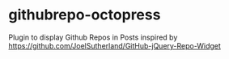 githubrepo-octopress
====================

Plugin to display Github Repos in Posts inspired by https://github.com/JoelSutherland/GitHub-jQuery-Repo-Widget
